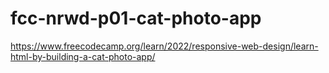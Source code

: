 # fcc-nrwd-p01-cat-photo-app

https://www.freecodecamp.org/learn/2022/responsive-web-design/learn-html-by-building-a-cat-photo-app/
